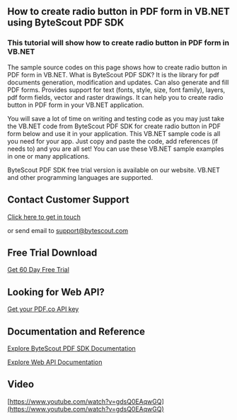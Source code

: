 ## How to create radio button in PDF form in VB.NET using ByteScout PDF SDK

### This tutorial will show how to create radio button in PDF form in VB.NET

The sample source codes on this page shows how to create radio button in PDF form in VB.NET. What is ByteScout PDF SDK? It is the library for pdf documents generation, modification and updates. Can also generate and fill PDF forms. Provides support for text (fonts, style, size, font family), layers, pdf form fields, vector and raster drawings. It can help you to create radio button in PDF form in your VB.NET application.

You will save a lot of time on writing and testing code as you may just take the VB.NET code from ByteScout PDF SDK for create radio button in PDF form below and use it in your application. This VB.NET sample code is all you need for your app. Just copy and paste the code, add references (if needs to) and you are all set! You can use these VB.NET sample examples in one or many applications.

ByteScout PDF SDK free trial version is available on our website. VB.NET and other programming languages are supported.

## Contact Customer Support

[Click here to get in touch](https://bytescout.zendesk.com/hc/en-us/requests/new?subject=ByteScout%20PDF%20SDK%20Question)

or send email to [support@bytescout.com](mailto:support@bytescout.com?subject=ByteScout%20PDF%20SDK%20Question) 

## Free Trial Download

[Get 60 Day Free Trial](https://bytescout.com/download/web-installer?utm_source=github-readme)

## Looking for Web API? 

[Get your PDF.co API key](https://pdf.co/documentation/api?utm_source=github-readme)

## Documentation and Reference

[Explore ByteScout PDF SDK Documentation](https://bytescout.com/documentation/index.html?utm_source=github-readme)

[Explore Web API Documentation](https://pdf.co/documentation/api?utm_source=github-readme)

## Video

[https://www.youtube.com/watch?v=gdsQ0EAqwGQ](https://www.youtube.com/watch?v=gdsQ0EAqwGQ)